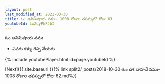 ```yaml
---
layout: post
last_modified_at: 2021-03-30
title: ఓం అనిమిషాయ నమః- 1008 రోజుల తపస్సులో రోజు 63
youtubeId: LxZqyPkFJbI
---
```

 
 
 ఓం అనిమిషాయ నమః  
 
 -  ఎవరు కళ్ళు రెప్ప వేయరు 
 
  
 
  
 
 
 
 
 
 


{% include youtubePlayer.html id=page.youtubeId %}
 
[Next]({{ site.baseurl }}{% link  split2/_posts/2018-10-30-ఓం దశ బాహవే నమః- 1008 రోజుల తపస్సులో రోజు 62.md%})
 
